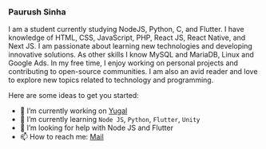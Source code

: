 ### Paurush Sinha                                                            
I am a student currently studying NodeJS, Python, C, and Flutter. I have knowledge of HTML, CSS, JavaScript, PHP, React JS, React Native, and Next JS. I am passionate about learning new technologies and developing innovative solutions. As other skills I know MySQL and MariaDB, Linux and Google Ads. In my free time, I enjoy working on personal projects and contributing to open-source communities. I am also an avid reader and love to explore new topics related to technology and programming.
<!--
**sinhapaurush/sinhapaurush** is a ✨ _special_ ✨ repository because its `README.md` (this file) appears on your GitHub profile.
-->
Here are some ideas to get you started:

- 🔭 I’m currently working on [Yugal](https://github.com/sinhapaurush/yugal)
- 🌱 I’m currently learning `Node JS`, `Python`, `Flutter`, `Unity` 
- 🤔 I’m looking for help with Node JS and Flutter
- 📫 How to reach me: [Mail](mailto:paurush.sinha.d@gmail.com)
